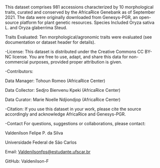 
This dataset comprises 981 accessions characterized by 10 morphological traits, curated and conserved by the AfricaRice Genebank as of September 2021. The data were originally downloaded from Genesys-PGR, an open-source platform for plant genetic resources.
Species Included Oryza sativa L. and Oryza glaberrima Steud.

Traits Evaluated:
Ten morphological/agronomic traits were evaluated (see documentation or dataset header for details).

-License:
 This dataset is distributed under the Creative Commons CC BY-NC license. You are free to use, adapt, and share this data for non-commercial purposes, provided proper attribution is given.


-Contributors:

Data Manager: Tohoun Romeo (AfricaRice Center)

Data Collector: Sedjro Bienvenu Kpeki (AfricaRice Center)

Data Curator: Marie Noelle Ndjiondjop (AfricaRice Center)

-Citation:
If you use this dataset in your work, please cite the source accordingly and acknowledge AfricaRice and Genesys-PGR.

-Contact
 For questions, suggestions or collaborations, please contact:

Valdenilson Felipe P. da Silva

Universidade Federal de São Carlos

Email: Valdenilsonfps@estudante.ufscar.br

GitHub: Valdenilson-F
